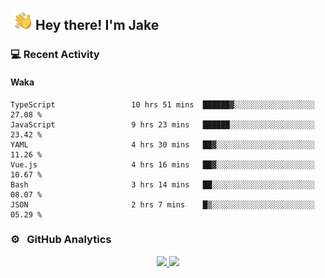 <img alt="Night Coding" src="./assets/Hand%20Wave.gif" width='40' align="left"/><h2>Hey there! I'm Jake</h2>

### 💻 Recent Activity

<!--RECENT_ACTIVITY:start-->
<!--RECENT_ACTIVITY:end-->

#### Waka

<!--START_SECTION:waka-->

```text
TypeScript                 10 hrs 51 mins  ██████▓░░░░░░░░░░░░░░░░░░   27.08 %
JavaScript                 9 hrs 23 mins   ██████░░░░░░░░░░░░░░░░░░░   23.42 %
YAML                       4 hrs 30 mins   ██▓░░░░░░░░░░░░░░░░░░░░░░   11.26 %
Vue.js                     4 hrs 16 mins   ██▓░░░░░░░░░░░░░░░░░░░░░░   10.67 %
Bash                       3 hrs 14 mins   ██░░░░░░░░░░░░░░░░░░░░░░░   08.07 %
JSON                       2 hrs 7 mins    █▒░░░░░░░░░░░░░░░░░░░░░░░   05.29 %
```

<!--END_SECTION:waka-->

### ⚙️ &nbsp; GitHub Analytics

<p align="center">
<a href="https://github.com/JakeLaoyu">
  <img height="180em" src="https://github-readme-stats-eight-theta.vercel.app/api?username=jakelaoyu&show_icons=true&theme=algolia&include_all_commits=true&count_private=true"/>
  <img height="180em" src="https://github-readme-stats-eight-theta.vercel.app/api/top-langs/?username=jakelaoyu&layout=compact&langs_count=8&theme=algolia&hide=html"/>
</a>
</p>

<!-- ### 🤝🏻 &nbsp; Connect with Me

<p align="center">
<a href="https://i.jakeyu.top"><img src="https://img.shields.io/badge/-i.jakeyu.top-3423A6?style=flat&logo=Google-Chrome&logoColor=white"/></a>
<a href="mailto:jake.laoyu@gmail.com"><img src="https://img.shields.io/badge/-jake.laoyu@gmail.com-D14836?style=flat&logo=Gmail&logoColor=white"/></a>
</p> -->
